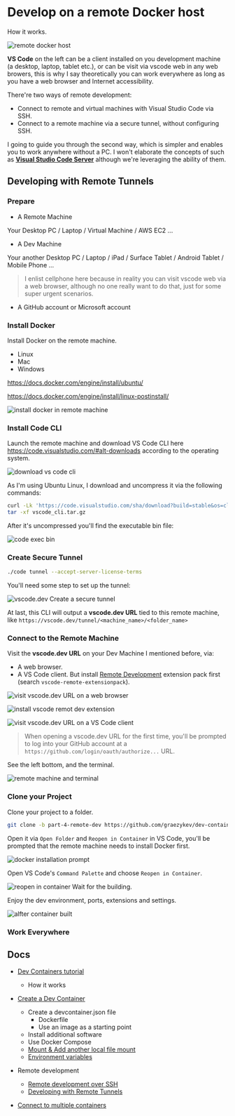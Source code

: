 # Develop on a remote Docker host

How it works.

![remote docker host](./images/part-4/server-arch-latest.png)

**VS Code** on the left can be a client installed on you development machine (a desktop, laptop, tablet etc.), or can be visit via vscode web in any web browers, this is why I say theoretically you can work everywhere as long as you have a web browser and Internet accessibility.

There're two ways of remote development:

- Connect to remote and virtual machines with Visual Studio Code via SSH.
- Connect to a remote machine via a secure tunnel, without configuring SSH.

I going to guide you through the second way, which is simpler and enables you to work anywhere without a PC. I won't elaborate the concepts of such as [**Visual Studio Code Server**](https://code.visualstudio.com/docs/remote/vscode-server) although we're leveraging the ability of them.

## Developing with Remote Tunnels

### Prepare

- A Remote Machine

Your Desktop PC / Laptop / Virtual Machine / AWS EC2 ...

- A Dev Machine

Your another Desktop PC / Laptop / iPad / Surface Tablet / Android Tablet / Mobile Phone ...

> I enlist cellphone here because in reality you can visit vscode web via a web browser, although no one really want to do that, just for some super urgent scenarios.

- A GitHub account or Microsoft account

### Install Docker

Install Docker on the remote machine.

- Linux
- Mac
- Windows

<https://docs.docker.com/engine/install/ubuntu/>

<https://docs.docker.com/engine/install/linux-postinstall/>

![install docker in remote machine](./images/part-4/tunnel-install-docker.gif)

### Install Code CLI

Launch the remote machine and download VS Code CLI here <https://code.visualstudio.com/#alt-downloads> according to the operating system.

![download vs code cli](./images/part-4/download-vs-code-cli.png)

As I'm using Ubuntu Linux, I download and uncompress it via the following commands:

```sh
curl -Lk 'https://code.visualstudio.com/sha/download?build=stable&os=cli-alpine-x64' --output vscode_cli.tar.gz && \
tar -xf vscode_cli.tar.gz
```

After it's uncompressed you'll find the executable bin file:

![code exec bin](./images/part-4/vs-code-bin.png)

### Create Secure Tunnel

```sh
./code tunnel --accept-server-license-terms
```

You'll need some step to set up the tunnel:

![vscode.dev Create a secure tunnel](./images/part-4/create-tunnel-steps.png)

At last, this CLI will output a **vscode.dev URL** tied to this remote machine, like `https://vscode.dev/tunnel/<machine_name>/<folder_name>`

### Connect to the Remote Machine

Visit the **vscode.dev URL** on your Dev Machine I mentioned before, via:

- A web browser.
- A VS Code client. But install [Remote Development](https://marketplace.visualstudio.com/items?itemName=ms-vscode-remote.vscode-remote-extensionpack) extension pack first (search `vscode-remote-extensionpack`).

![visit vscode.dev URL on a web browser](./images/part-4/visit-vscode-url-in-browser.gif)

![install vscode remot dev extension](./images/part-4/vscode-remote-extension.png)

![visit vscode.dev URL on a VS Code client](./images/part-4/visit-vscode-url-in-vscode.gif)

> When opening a vscode.dev URL for the first time, you'll be prompted to log into your GitHub account at a `https://github.com/login/oauth/authorize...` URL.

See the left bottom, and the terminal.

![remote machine and terminal](./images/part-4/tunnel-connected.png)

### Clone your Project

Clone your project to a folder.

```sh
git clone -b part-4-remote-dev https://github.com/graezykev/dev-container.git
```

Open it via `Open Folder` and `Reopen in Container` in VS Code, you'll be prompted that the remote machine needs to install Docker first.

![docker installation prompt](./images/part-4/tunnel-open-folder-and-reopen-in-container-and-prompt-to-install-docker.gif)

Open VS Code's `Command Palette` and choose `Reopen in Container`.

![reopen in container](./images/part-4/tunnel-reopen-in-container-and-build.gif)
Wait for the building.

Enjoy the dev environment, ports, extensions and settings.

![alfter container built](./images/part-4/tunnel-after-build.gif)

### Work Everywhere

## Docs

- [Dev Containers tutorial](https://code.visualstudio.com/docs/devcontainers/tutorial)
  - How it works

- [Create a Dev Container](https://code.visualstudio.com/docs/devcontainers/create-dev-container)
  - Create a devcontainer.json file
    - Dockerfile
    - Use an image as a starting point
  - Install additional software
  - Use Docker Compose
  - [Mount & Add another local file mount](https://code.visualstudio.com/remote/advancedcontainers/add-local-file-mount)
  - [Environment variables](https://code.visualstudio.com/remote/advancedcontainers/environment-variables)

- Remote development
  - [Remote development over SSH](https://code.visualstudio.com/docs/remote/ssh-tutorial)
  - [Developing with Remote Tunnels](https://code.visualstudio.com/docs/remote/tunnels)

- [Connect to multiple containers](https://code.visualstudio.com/remote/advancedcontainers/connect-multiple-containers)
